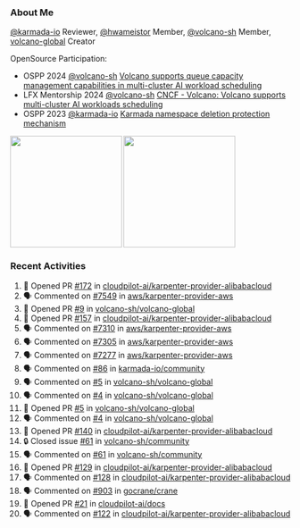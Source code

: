 ### About Me
[@karmada-io](https://github.com/karmada-io) Reviewer, [@hwameistor](https://github.com/hwameistor) Member, [@volcano-sh](https://github.com/volcano-sh) Member, [volcano-global](https://github.com/volcano-sh/volcano-global) Creator

OpenSource Participation:
- OSPP 2024 [@volcano-sh](https://github.com/volcano-sh) [Volcano supports queue capacity management capabilities in multi-cluster AI workload scheduling](https://summer-ospp.ac.cn/org/prodetail/243ba0505?list=org&navpage=org)
- LFX Mentorship 2024 [@volcano-sh](https://github.com/volcano-sh) [CNCF - Volcano: Volcano supports multi-cluster AI workloads scheduling](https://mentorship.lfx.linuxfoundation.org/project/132a4971-6969-4ca6-a695-783ece3ac768)
- OSPP 2023 [@karmada-io](https://github.com/karmada-io) [Karmada namespace deletion protection mechanism](https://summer-ospp.ac.cn/2023/org/prodetail/235c40372?lang=en&list=pro)

<div style="display: flex; gap: 3px;">
  <img height="200px" src="https://github-readme-stats.vercel.app/api?username=Vacant2333&show_icons=true&theme=flag-india&count_private=true&hide_rank=true&include_all_commits=true">
  <img height="200px" src="https://github-readme-stats.vercel.app/api/top-langs/?username=Vacant2333&layout=donut">
</div>

### Recent Activities
<!--START_SECTION:activity-->
1. 💪 Opened PR [#172](https://github.com/cloudpilot-ai/karpenter-provider-alibabacloud/pull/172) in [cloudpilot-ai/karpenter-provider-alibabacloud](https://github.com/cloudpilot-ai/karpenter-provider-alibabacloud)
2. 🗣 Commented on [#7549](https://github.com/aws/karpenter-provider-aws/pull/7549#issuecomment-2558481490) in [aws/karpenter-provider-aws](https://github.com/aws/karpenter-provider-aws)
3. 💪 Opened PR [#9](https://github.com/volcano-sh/volcano-global/pull/9) in [volcano-sh/volcano-global](https://github.com/volcano-sh/volcano-global)
4. 💪 Opened PR [#157](https://github.com/cloudpilot-ai/karpenter-provider-alibabacloud/pull/157) in [cloudpilot-ai/karpenter-provider-alibabacloud](https://github.com/cloudpilot-ai/karpenter-provider-alibabacloud)
5. 🗣 Commented on [#7310](https://github.com/aws/karpenter-provider-aws/pull/7310#issuecomment-2507423512) in [aws/karpenter-provider-aws](https://github.com/aws/karpenter-provider-aws)
6. 🗣 Commented on [#7305](https://github.com/aws/karpenter-provider-aws/pull/7305#issuecomment-2507422102) in [aws/karpenter-provider-aws](https://github.com/aws/karpenter-provider-aws)
7. 🗣 Commented on [#7277](https://github.com/aws/karpenter-provider-aws/pull/7277#issuecomment-2507420973) in [aws/karpenter-provider-aws](https://github.com/aws/karpenter-provider-aws)
8. 🗣 Commented on [#86](https://github.com/karmada-io/community/issues/86#issuecomment-2505976505) in [karmada-io/community](https://github.com/karmada-io/community)
9. 🗣 Commented on [#5](https://github.com/volcano-sh/volcano-global/pull/5#issuecomment-2491493701) in [volcano-sh/volcano-global](https://github.com/volcano-sh/volcano-global)
10. 🗣 Commented on [#4](https://github.com/volcano-sh/volcano-global/issues/4#issuecomment-2491491797) in [volcano-sh/volcano-global](https://github.com/volcano-sh/volcano-global)
11. 💪 Opened PR [#5](https://github.com/volcano-sh/volcano-global/pull/5) in [volcano-sh/volcano-global](https://github.com/volcano-sh/volcano-global)
12. 🗣 Commented on [#4](https://github.com/volcano-sh/volcano-global/issues/4#issuecomment-2491488949) in [volcano-sh/volcano-global](https://github.com/volcano-sh/volcano-global)
13. 💪 Opened PR [#140](https://github.com/cloudpilot-ai/karpenter-provider-alibabacloud/pull/140) in [cloudpilot-ai/karpenter-provider-alibabacloud](https://github.com/cloudpilot-ai/karpenter-provider-alibabacloud)
14. 🔒 Closed issue [#61](https://github.com/volcano-sh/community/issues/61) in [volcano-sh/community](https://github.com/volcano-sh/community)
15. 🗣 Commented on [#61](https://github.com/volcano-sh/community/issues/61#issuecomment-2481876676) in [volcano-sh/community](https://github.com/volcano-sh/community)
16. 💪 Opened PR [#129](https://github.com/cloudpilot-ai/karpenter-provider-alibabacloud/pull/129) in [cloudpilot-ai/karpenter-provider-alibabacloud](https://github.com/cloudpilot-ai/karpenter-provider-alibabacloud)
17. 🗣 Commented on [#128](https://github.com/cloudpilot-ai/karpenter-provider-alibabacloud/pull/128#issuecomment-2478176321) in [cloudpilot-ai/karpenter-provider-alibabacloud](https://github.com/cloudpilot-ai/karpenter-provider-alibabacloud)
18. 🗣 Commented on [#903](https://github.com/gocrane/crane/issues/903#issuecomment-2475314096) in [gocrane/crane](https://github.com/gocrane/crane)
19. 💪 Opened PR [#21](https://github.com/cloudpilot-ai/docs/pull/21) in [cloudpilot-ai/docs](https://github.com/cloudpilot-ai/docs)
20. 🗣 Commented on [#122](https://github.com/cloudpilot-ai/karpenter-provider-alibabacloud/pull/122#issuecomment-2473564274) in [cloudpilot-ai/karpenter-provider-alibabacloud](https://github.com/cloudpilot-ai/karpenter-provider-alibabacloud)
<!--END_SECTION:activity-->
